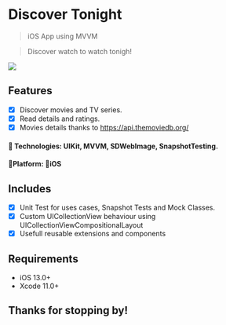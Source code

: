 # Discover Tonight
>  iOS App using MVVM

>  Discover watch to watch tonigh!

![](Movies.gif)



## Features

- [x] Discover movies and TV series. 
- [x] Read details and ratings.
- [x] Movies details thanks to https://api.themoviedb.org/

#### 🔨 Technologies: UIKit, MVVM, SDWebImage, SnapshotTesting.
####  🚀Platform: 📱iOS

## Includes

- [x] Unit Test for uses cases, Snapshot Tests and Mock Classes.
- [x] Custom UICollectionView behaviour using UICollectionViewCompositionalLayout
- [x] Usefull reusable extensions and components

## Requirements

- iOS 13.0+
- Xcode 11.0+

## Thanks for stopping by!
